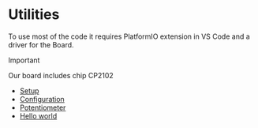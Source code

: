 # Utilities

To use most of the code it requires PlatformIO extension in VS Code and a driver for the Board.

> [!IMPORTANT]
> Our board includes chip CP2102

- [Setup](https://www.instructables.com/Develop-ESP32-With-PlatformIO-IDE/)
- [Configuration](./data/platformio.ini)
- [Potentiometer](../examples/potentiometer.cpp)
- [Hello world](../examples/HelloWorld.cpp)